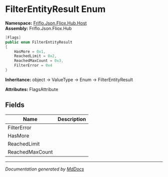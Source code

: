 ﻿<!--  
  <auto-generated>   
    The contents of this file were generated by a tool.  
    Changes to this file may be list if the file is regenerated  
  </auto-generated>   
-->

# FilterEntityResult Enum

**Namespace:** [Friflo.Json.Fliox.Hub.Host](../index.md)  
**Assembly:** Friflo.Json.Fliox.Hub

```csharp
[Flags]
public enum FilterEntityResult
{
    HasMore = 0x1,
    ReachedLimit = 0x2,
    ReachedMaxCount = 0x3,
    FilterError = 0x4
}
```

**Inheritance:** object → ValueType → Enum → FilterEntityResult

**Attributes:** FlagsAttribute

## Fields

| Name            | Description |
| --------------- | ----------- |
| FilterError     |             |
| HasMore         |             |
| ReachedLimit    |             |
| ReachedMaxCount |             |

___

*Documentation generated by [MdDocs](https://github.com/ap0llo/mddocs)*
